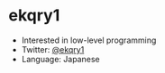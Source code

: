 # ekqry1

- Interested in low-level programming
- Twitter: [@ekqry1](https://twitter.com/ekqry1)
- Language: Japanese
